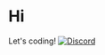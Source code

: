 # Hi
Let's coding!
[![Discord](https://user-images.githubusercontent.com/1221423/235727646-4a590299-ffe5-480d-8cd5-8194ea184546.svg)]([https://github.com/new?template_owner=skills&template_name=github-pages&owner=%40me&name=skills-github-pages&description=My+clone+repository&visibility=public](https://e.widgetbot.io/channels/1316377371917422702/1316377373243080846))
